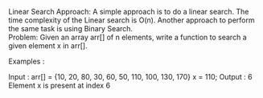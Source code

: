 Linear Search Approach: A simple approach is to do a linear search. The time complexity of the Linear search is O(n). Another approach to perform the same task is using Binary Search.  
Problem: Given an array arr[] of n elements, write a function to search a given element x in arr[].

Examples :  

Input : arr[] = {10, 20, 80, 30, 60, 50, 
                     110, 100, 130, 170}
          x = 110;
Output : 6
Element x is present at index 6